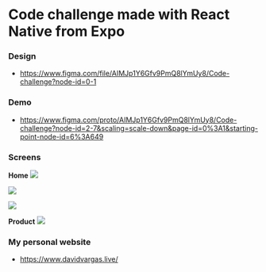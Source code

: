 # Code challenge made with React Native from Expo

### Design

- https://www.figma.com/file/AIMJp1Y6Gfv9PmQ8lYmUy8/Code-challenge?node-id=0-1

### Demo

- https://www.figma.com/proto/AIMJp1Y6Gfv9PmQ8lYmUy8/Code-challenge?node-id=2-7&scaling=scale-down&page-id=0%3A1&starting-point-node-id=6%3A649

### Screens

**Home**
![](./assets/home.png)

![](./assets/lost.png)

![](./assets/win.png)

**Product**
![](./assets/product.png)

### My personal website

- https://www.davidvargas.live/

